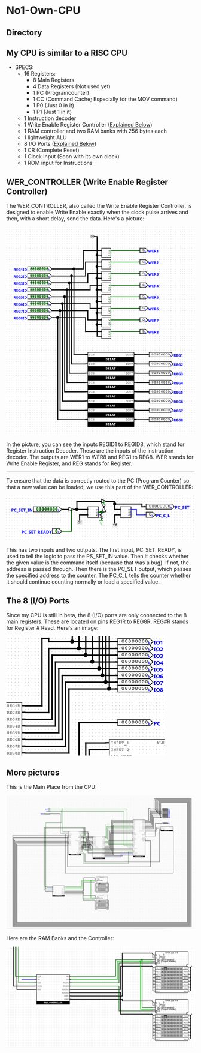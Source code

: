 # No1-Own-CPU

## Directory


## My CPU is similar to a RISC CPU
- SPECS:
  - 16 Registers:
    - 8 Main Registers
    - 4 Data Registers (Not used yet)
    - 1 PC (Programcounter)
    - 1 CC (Command Cache; Especially for the MOV command)
    - 1 P0 (Just 0 in it)
    - 1 P1 (Just 1 in it)
  - 1 Instruction decoder
  - 1 Write Enable Register Controller ([Explained Below](#wer_controller-write-enable-register-controller))
  - 1 RAM controller and two RAM banks with 256 bytes each
  - 1 lightweight ALU
  - 8 I/O Ports ([Explained Below](#the-8-io-ports))
  - 1 CR (Complete Reset)
  - 1 Clock Input (Soon with its own clock)
  - 1 ROM input for Instructions

## WER_CONTROLLER (Write Enable Register Controller)
  The WER_CONTROLLER, also called the Write Enable Register Controller, 
  is designed to enable Write Enable exactly when the clock pulse arrives and then, 
  with a short delay, send the data. 
  Here's a picture:

  ![WER_CONTROLLER1](images/pic1.png)

  In the picture, you can see the inputs REGID1 to REGID8, 
  which stand for Register Instruction Decoder. 
  These are the inputs of the instruction decoder. 
  The outputs are WER1 to WER8 and REG1 to REG8. 
  WER stands for Write Enable Register, and REG stands for Register.

  ---

  To ensure that the data is correctly routed to the PC (Program Counter) 
  so that a new value can be loaded, we use this part of the WER_CONTROLLER:

  ![WER_CONTROLLER2](images/pic2.png)

  This has two inputs and two outputs. The first input, PC_SET_READY, is used to tell the logic to pass the PS_SET_IN value.
  Then it checks whether the given value is the command itself (because that was a bug). 
  If not, the address is passed through. Then there is the PC_SET output, which passes the specified address to the counter. 
  The PC_C_L tells the counter whether it should continue counting normally or load a specified value.

## The 8 (I/O) Ports
  Since my CPU is still in beta, the 8 (I/O) ports are only connected to the 8 main registers. 
  These are located on pins REG1R to REG8R. REG#R stands for Register # Read.
  Here's an image:

  ![REG#R_Ports](images/pic3.png)

## More pictures
  This is the Main Place from the CPU:

  ![CPU_MAIN](images/pic4.png)

  Here are the RAM Banks and the Controller:

  ![RAM](images/pic5.png)

  

